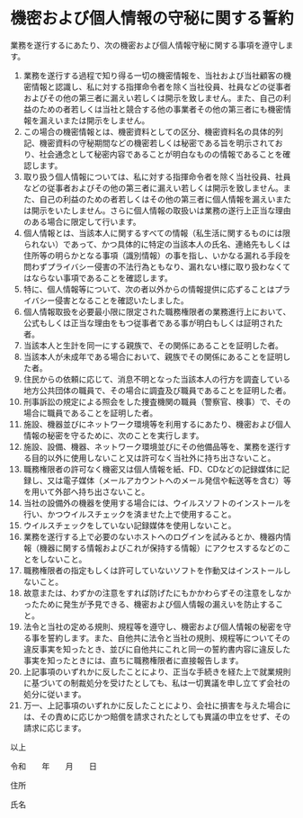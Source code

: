 # 機密および個人情報の守秘に関する誓約

業務を遂行するにあたり、次の機密および個人情報守秘に関する事項を遵守します。

1. 業務を遂行する過程で知り得る一切の機密情報を、当社および当社顧客の機密情報と認識し、私に対する指揮命令者を除く当社役員、社員などの従事者およびその他の第三者に漏えい若しくは開示を致しません。また、自己の利益のための者若しくは当社と競合する他の事業者その他の第三者にも機密情報を漏えいまたは開示をしません。
1. この場合の機密情報とは、機密資料としての区分、機密資料名の具体的列記、機密資料の守秘期間などの機密若しくは秘密である旨を明示されており、社会通念として秘密内容であることが明白なものの情報であることを確認します。
1. 取り扱う個人情報については、私に対する指揮命令者を除く当社役員、社員などの従事者およびその他の第三者に漏えい若しくは開示を致しません。また、自己の利益のための者若しくはその他の第三者に個人情報を漏えいまたは開示をいたしません。さらに個人情報の取扱いは業務の遂行上正当な理由のある場合に限定して行います。
1. 個人情報とは、当該本人に関するすべての情報（私生活に関するものには限られない）であって、かつ具体的に特定の当該本人の氏名、連絡先もしくは住所等の明らかとなる事項（識別情報）の事を指し、いかなる漏れる手段を問わずプライバシー侵害の不法行為ともなり、漏れない様に取り扱わなくてはならない事項であることを確認します。
1. 特に、個人情報等について、次の者以外からの情報提供に応ずることはプライバシー侵害となることを確認いたしました。
  1. 個人情報取扱を必要最小限に限定された職務権限者の業務進行上において、公式もしくは正当な理由をもつ従事者である事が明白もしくは証明された者。
  1. 当該本人と生計を同一にする親族で、その関係にあることを証明した者。
  1. 当該本人が未成年である場合において、親族でその関係にあることを証明した者。
  1. 住民からの依頼に応じて、消息不明となった当該本人の行方を調査している地方公共団体の職員で、その場合に調査及び職員であることを証明した者。
  1. 刑事訴訟の規定による照会をした捜査機関の職員（警察官、検事）で、その場合に職員であることを証明した者。
1. 施設、機器並びにネットワーク環境等を利用するにあたり、機密および個人情報の秘密を守るために、次のことを実行します。
  1. 施設、設備、機器、ネットワーク環境並びにその他備品等を、業務を遂行する目的以外に使用しないこと又は許可なく当社外に持ち出さないこと。
  1. 職務権限者の許可なく機密又は個人情報を紙、FD、CDなどの記録媒体に記録し、又は電子媒体（メールアカウントへのメール発信や転送等を含む）等を用いて外部へ持ち出さないこと。
  1. 当社の設備外の機器を使用する場合には、ウイルスソフトのインストールを行い、かつウイルスチェックを済ませた上で使用すること。
  1. ウイルスチェックをしていない記録媒体を使用しないこと。
  1. 業務を遂行する上で必要のないホストへのログインを試みるとか、機器内情報（機器に関する情報およびこれが保持する情報）にアクセスするなどのことをしないこと。
  1. 職務権限者の指定もしくは許可していないソフトを作動又はインストールしないこと。
  1. 故意または、わずかの注意をすれば防げたにもかかわらずその注意をしなかったために発生が予見できる、機密および個人情報の漏えいを防止すること。
1. 法令と当社の定める規則、規程等を遵守し、機密および個人情報の秘密を守る事を誓約します。また、自他共に法令と当社の規則、規程等についてその違反事実を知ったとき、並びに自他共にこれと同一の誓約書内容に違反した事実を知ったときには、直ちに職務権限者に直接報告します。
1. 上記事項のいずれかに反したことにより、正当な手続きを経た上で就業規則に基づいての制裁処分を受けたとしても、私は一切異議を申し立てず会社の処分に従います。
1. 万一、上記事項のいずれかに反したことにより、会社に損害を与えた場合には、その責めに応じかつ賠償を請求されたとしても異議の申立をせず、その請求に応じます。

以上

令和　　年　　月　　日


住所　


氏名　　
